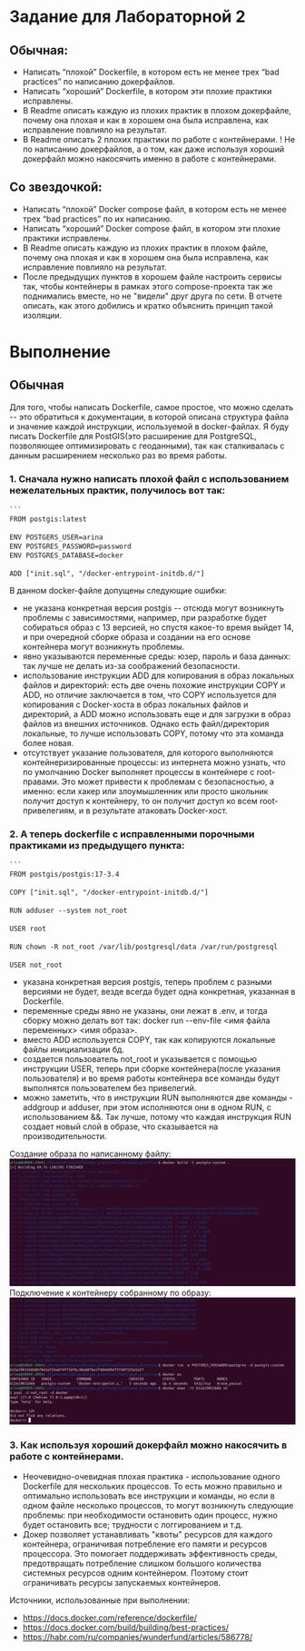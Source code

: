 # Задание для Лабораторной 2 
## Обычная:
- Написать “плохой” Dockerfile, в котором есть не менее трех “bad practices” по написанию докерфайлов.
- Написать “хороший” Dockerfile, в котором эти плохие практики исправлены.
- В Readme описать каждую из плохих практик в плохом докерфайле, почему она плохая и как в хорошем она была исправлена, как исправление повлияло на результат.
- В Readme описать 2 плохих практики по работе с контейнерами. ! Не по написанию докерфайлов, а о том, как даже используя хороший докерфайл можно накосячить именно в работе с контейнерами.

## Со звездочкой:
- Написать “плохой” Docker compose файл, в котором есть не менее трех “bad practices” по их написанию.
- Написать “хороший” Docker compose файл, в котором эти плохие практики исправлены.
- В Readme описать каждую из плохих практик в плохом файле, почему она плохая и как в хорошем она была исправлена, как исправление повлияло на результат.
- После предыдущих пунктов в хорошем файле настроить сервисы так, чтобы контейнеры в рамках этого compose-проекта так же поднимались вместе, но не "видели" друг друга по сети. В отчете описать, как этого добились и кратко объяснить принцип такой изоляции.



# Выполнение
## Обычная
Для того, чтобы написать Dockerfile, самое простое, что можно сделать -- это обратиться к документации, в которой описана структура файла и значение каждой инструкции, используемой в docker-файлах. Я буду писать Dockerfile для PostGIS(это расширение для PostgreSQL, позволяющее оптимизировать с геоданными), так как сталкивалась с данным расширением несколько раз во время работы. 

### 1. Сначала нужно написать плохой файл с использованием нежелательных практик, получилось вот так: 
    ```
    FROM postgis:latest

    ENV POSTGERS_USER=arina
    ENV POSTGRES_PASSWORD=password
    ENV POSTGRES_DATABASE=docker

    ADD ["init.sql", "/docker-entrypoint-initdb.d/"]

В данном docker-файле допущены следующие ошибки:
- не указана конкретная версия postgis -- отсюда могут возникнуть проблемы с зависимостями, например, при разработке будет собираться образ с 13 версией, но спустя какое-то время выйдет 14, и при очередной сборке образа и создании на его основе контейнера могут возникнуть проблемы.
- явно указываются переменные среды: юзер, пароль и база данных: так лучше не делать из-за соображений безопасности.
- использование инструкции ADD для копирования в образ локальных файлов и директорий: есть две очень похожие инструкции COPY и ADD, но отличие заключается в том, что COPY используется для копирования с Docker-хоста в образ локальных файлов и директорий, а ADD можно использовать еще и для загрузки в образ файлов из внешних источников. Однако есть файл/директория локальные, то лучше использовать COPY, потому что эта команда более новая.
- отсутствует указание пользователя, для которого выполняются контейнеризированные процессы: из интернета можно узнать, что по умолчанию Docker выполняет процессы в контейнере с root-правами. Это может привести к проблемам с безопасностью, а именно: если хакер или злоумышленник или просто школьник получит доступ к контейнеру, то он получит доступ ко всем root-привелегиям, и в результате атаковать Docker-хост.

### 2. А теперь dockerfile с исправленными порочными практиками из предыдущего пункта: 
    ```
    FROM postgis/postgis:17-3.4

    COPY ["init.sql", "/docker-entrypoint-initdb.d/"]

    RUN adduser --system not_root

    USER root

    RUN chown -R not_root /var/lib/postgresql/data /var/run/postgresql

    USER not_root

- указана конкретная версия postgis, теперь проблем с разными версиями не будет, везде всегда будет одна конкретная, указанная в Dockerfile.
- переменные среды явно не указаны, они лежат в .env, и тогда сборку можно делать вот так: docker run --env-file <имя файла переменных> <имя образа>.
- вместо ADD используется COPY, так как копируются локальные файлы инициализации бд.
- создается пользователь not_root и указывается с помощью инструкции USER, теперь при сборке контейнера(после указания пользователя) и во время работы контейнера все команды будут выполнятся пользователем без привелегий.
- можно заметить, что в инструкции RUN выполняются две команды - addgroup и adduser, при этом исполняются они в одном RUN, с использованием &&. Так лучше, потому что каждая инструкция RUN создает новый слой в образе, что сказывается на производительности.

Создание образа по написанному файлу:
![alt text](image.png)
Подключение к контейнеру собранному по образу: 
![alt text](image-3.png)

### 3. Как используя хороший докерфайл можно накосячить в работе с контейнерами.

- Неочевидно-очевидная плохая практика - использование одного Dockerfile для нескольких процессов. То есть можно правильно и оптимально использовать все инструкции и команды, но если в одном файле несколько процессов, то могут возникнуть следующие проблемы: при необходимости остановить один процесс, нужно будет остановить все; трудности с логгированием и т.д. 
- Докер позволяет устанавливать "квоты" ресурсов для каждого контейнера, ограничивая потребление его памяти и ресурсов процессора. Это помогает поддерживать эффективность среды, предотвращать потребление слишком большого количества системных ресурсов одним контейнером. Поэтому стоит ограничивать ресурсы запускаемых контейнеров.

Источники, использованные при выполнении:

- https://docs.docker.com/reference/dockerfile/
- https://docs.docker.com/build/building/best-practices/
- https://habr.com/ru/companies/wunderfund/articles/586778/
